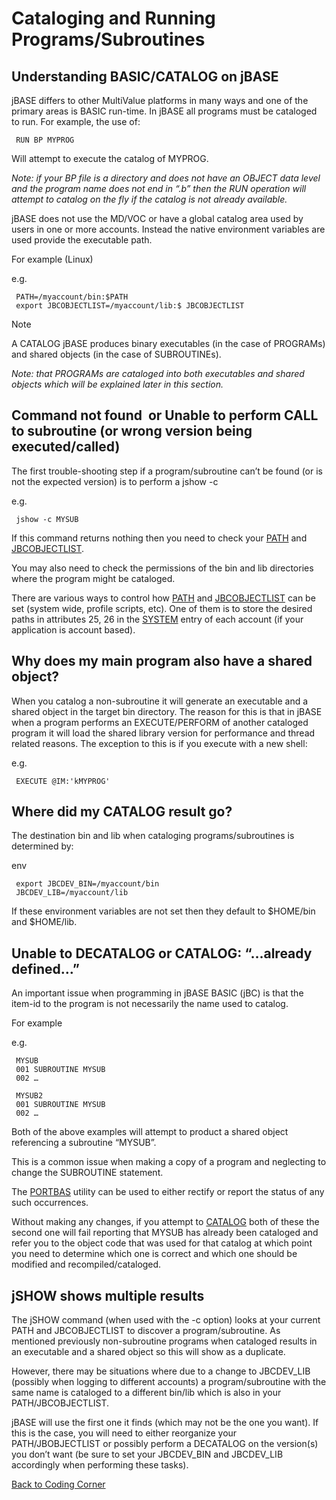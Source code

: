 # Cataloging and Running Programs/Subroutines

<PageHeader />

## Understanding BASIC/CATALOG on jBASE

jBASE differs to other MultiValue platforms in many ways and one of the primary areas is BASIC run-time. In jBASE all programs must be cataloged to run. For example, the use of:

```
 RUN BP MYPROG
```

Will attempt to execute the catalog of MYPROG.

*Note: if your BP file is a directory and does not have an OBJECT data level and the program name does not end in “.b” then the RUN operation will attempt to catalog on the fly if the catalog is not already available.*

jBASE does not use the MD/VOC or have a global catalog area used by users in one or more accounts. Instead the native environment variables are used provide the executable path.

For example (Linux)

e.g.

```
 PATH=/myaccount/bin:$PATH
 export JBCOBJECTLIST=/myaccount/lib:$ JBCOBJECTLIST
```

Note

A CATALOG jBASE produces binary executables (in the case of PROGRAMs) and shared objects (in the case of SUBROUTINEs).

*Note: that PROGRAMs are cataloged into both executables and shared objects which will be explained later in this section.*

## Command not found  or Unable to perform CALL to subroutine (or wrong version being executed/called)

The first trouble-shooting step if a program/subroutine can’t be found (or is not the expected version) is to perform a jshow -c

e.g.

```
 jshow -c MYSUB
```

If this command returns nothing then you need to check your [PATH](../../environment-variables/path/README.md) and [JBCOBJECTLIST](../../environment-variables/jbcobjectlist/README.md).

You may also need to check the permissions of the bin and lib directories where the program might be cataloged.

There are various ways to control how [PATH](../../environment-variables/path/README.md) and [JBCOBJECTLIST](../../environment-variables/jbcobjectlist/README.md) can be set (system wide, profile scripts, etc). One of them is to store the desired paths in attributes 25, 26 in the [SYSTEM](../../environment-variables/system-file/README.md) entry of each account (if your application is account based).

## Why does my main program also have a shared object?

When you catalog a non-subroutine it will generate an executable and a shared object in the target bin directory. The reason for this is that in jBASE when a program performs an EXECUTE/PERFORM of another cataloged program it will load the shared library version for performance and thread related reasons. The exception to this is if you execute with a new shell:

e.g.

```
 EXECUTE @IM:'kMYPROG'
```

## Where did my CATALOG result go?

The destination bin and lib when cataloging programs/subroutines is determined by:

env

```
 export JBCDEV_BIN=/myaccount/bin
 JBCDEV_LIB=/myaccount/lib
```

If these environment variables are not set then they default to $HOME/bin and $HOME/lib.

## Unable to DECATALOG or CATALOG: “…already defined…”

An important issue when programming in jBASE BASIC (jBC) is that the item-id to the program is not necessarily the name used to catalog.

For example

e.g.

```
 MYSUB
 001 SUBROUTINE MYSUB
 002 …
```

```
 MYSUB2
 001 SUBROUTINE MYSUB
 002 …
```

Both of the above examples will attempt to product a shared object referencing a subroutine “MYSUB”.

This is a common issue when making a copy of a program and neglecting to change the SUBROUTINE statement.

The [PORTBAS](../../migration-station/articles/portbas/README.md) utility can be used to either rectify or report the status of any such occurrences.

Without making any changes, if you attempt to [CATALOG](../../jbc/catalog/README.md) both of these the second one will fail reporting that MYSUB has already been cataloged and refer you to the object code that was used for that catalog at which point you need to determine which one is correct and which one should be modified and recompiled/cataloged.

## jSHOW shows multiple results

The jSHOW command (when used with the -c option) looks at your current PATH and JBCOBJECTLIST to discover a program/subroutine. As mentioned previously non-subroutine programs when cataloged results in an executable and a shared object so this will show as a duplicate.

However, there may be situations where due to a change to JBCDEV\_LIB (possibly when logging to different accounts) a program/subroutine with the same name is cataloged to a different bin/lib which is also in your PATH/JBCOBJECTLIST.

jBASE will use the first one it finds (which may not be the one you want). If this is the case, you will need to either reorganize your PATH/JBOBJECTLIST or possibly perform a DECATALOG on the version(s) you don’t want (be sure to set your JBCDEV\_BIN and JBCDEV\_LIB accordingly when performing these tasks).

[Back to Coding Corner](./../README.md)

<PageFooter />
